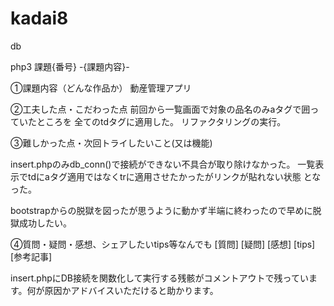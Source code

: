 # kadai8
db

php3 課題{番号} -{課題内容}-

①課題内容（どんな作品か） 動産管理アプリ

②工夫した点・こだわった点
前回から一覧画面で対象の品名のみaタグで囲っていたところを
全てのtdタグに適用した。
リファクタリングの実行。

③難しかった点・次回トライしたいこと(又は機能)

insert.phpのみdb_conn()で接続ができない不具合が取り除けなかった。
一覧表示でtdにaタグ適用ではなくtrに適用させたかったがリンクが貼れない状態
となった。

bootstrapからの脱獄を図ったが思うように動かず半端に終わったので早めに脱獄成功したい。

④質問・疑問・感想、シェアしたいtips等なんでも [質問] [疑問] [感想] [tips] [参考記事]

insert.phpにDB接続を関数化して実行する残骸がコメントアウトで残っています。何が原因かアドバイスいただけると助かります。
